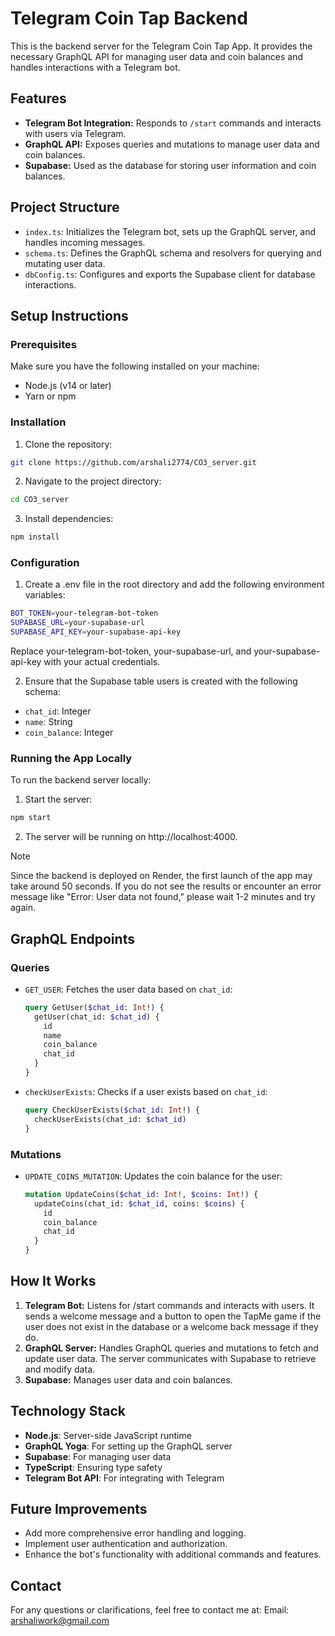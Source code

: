 # Telegram Coin Tap Backend

This is the backend server for the Telegram Coin Tap App. It provides the necessary GraphQL API for managing user data and coin balances and handles interactions with a Telegram bot.

## Features

- **Telegram Bot Integration:** Responds to `/start` commands and interacts with users via Telegram.
- **GraphQL API:** Exposes queries and mutations to manage user data and coin balances.
- **Supabase:** Used as the database for storing user information and coin balances.

## Project Structure

- `index.ts`: Initializes the Telegram bot, sets up the GraphQL server, and handles incoming messages.
- `schema.ts`: Defines the GraphQL schema and resolvers for querying and mutating user data.
- `dbConfig.ts`: Configures and exports the Supabase client for database interactions.

## Setup Instructions

### Prerequisites

Make sure you have the following installed on your machine:

- Node.js (v14 or later)
- Yarn or npm

### Installation

1. Clone the repository:

```bash
git clone https://github.com/arshali2774/CO3_server.git
```

2. Navigate to the project directory:

```bash
cd CO3_server
```

3. Install dependencies:

```bash
npm install
```

### Configuration

1. Create a .env file in the root directory and add the following environment variables:

```bash
BOT_TOKEN=your-telegram-bot-token
SUPABASE_URL=your-supabase-url
SUPABASE_API_KEY=your-supabase-api-key
```

Replace your-telegram-bot-token, your-supabase-url, and your-supabase-api-key with your actual credentials.

2. Ensure that the Supabase table users is created with the following schema:

- `chat_id`: Integer
- `name`: String
- `coin_balance`: Integer

### Running the App Locally

To run the backend server locally:

1. Start the server:

```bash
npm start
```

2. The server will be running on http://localhost:4000.

> [!NOTE]
> Since the backend is deployed on Render, the first launch of the app may take around 50 seconds. If you do not see the results or encounter an error message like "Error: User data not found," please wait 1-2 minutes and try again.

## GraphQL Endpoints

### Queries

- `GET_USER`: Fetches the user data based on `chat_id`:
  ```graphql
  query GetUser($chat_id: Int!) {
    getUser(chat_id: $chat_id) {
      id
      name
      coin_balance
      chat_id
    }
  }
  ```
- `checkUserExists`: Checks if a user exists based on `chat_id`:
  ```graphql
  query CheckUserExists($chat_id: Int!) {
    checkUserExists(chat_id: $chat_id)
  }
  ```

### Mutations

- `UPDATE_COINS_MUTATION`: Updates the coin balance for the user:
  ```graphql
  mutation UpdateCoins($chat_id: Int!, $coins: Int!) {
    updateCoins(chat_id: $chat_id, coins: $coins) {
      id
      coin_balance
      chat_id
    }
  }
  ```

## How It Works

1. **Telegram Bot:** Listens for /start commands and interacts with users. It sends a welcome message and a button to open the TapMe game if the user does not exist in the database or a welcome back message if they do.
2. **GraphQL Server:** Handles GraphQL queries and mutations to fetch and update user data. The server communicates with Supabase to retrieve and modify data.
3. **Supabase:** Manages user data and coin balances.

## Technology Stack

- **Node.js**: Server-side JavaScript runtime
- **GraphQL Yoga**: For setting up the GraphQL server
- **Supabase**: For managing user data
- **TypeScript**: Ensuring type safety
- **Telegram Bot API**: For integrating with Telegram

## Future Improvements

- Add more comprehensive error handling and logging.
- Implement user authentication and authorization.
- Enhance the bot's functionality with additional commands and features.

## Contact

For any questions or clarifications, feel free to contact me at:
Email: arshaliwork@gmail.com
